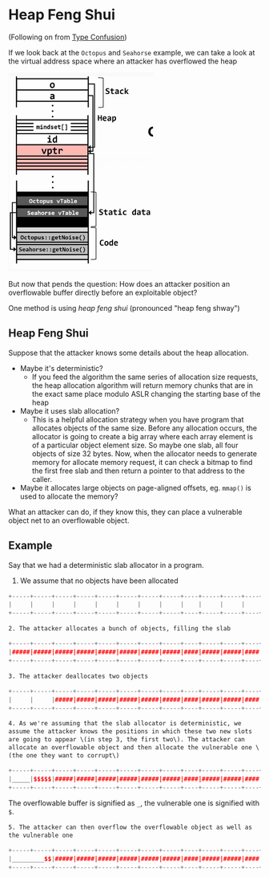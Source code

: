 # Heap Feng Shui

\(Following on from [Type Confusion](type-confusion.md)\)

If we look back at the `Octopus` and `Seahorse` example, we can take a look at the virtual address space where an attacker has overflowed the heap

![Attacker BOF the heap to cause TC](../../../../.gitbook/assets/bof_heap.png)

But now that pends the question: How does an attacker position an overflowable buffer directly before an exploitable object?

One method is using _heap feng shui_ \(pronounced "heap feng shway"\)

## Heap Feng Shui

Suppose that the attacker knows some details about the heap allocation. 

* Maybe it's deterministic?
  * If you feed the algorithm the same series of allocation size requests, the heap allocation algorithm will return memory chunks that are in the exact same place modulo ASLR changing the starting base of the heap
* Maybe it uses slab allocation?
  * This is a helpful allocation strategy when you have program that allocates objects of the same size. Before any allocation occurs, the allocator is going to create a big array where each array element is of a particular object element size. So maybe one slab, all four objects of size 32 bytes. Now, when the allocator needs to generate memory for allocate memory request, it can check a bitmap to find the first free slab and then return a pointer to that address to the caller.
* Maybe it allocates large objects on page-aligned offsets, eg. `mmap()` is used to allocate the memory?

What an attacker can do, if they know this, they can place a vulnerable object net to an overflowable object.

## Example

Say that we had a deterministic slab allocator in a program.

1. We assume that no objects have been allocated

```cpp
+-----+-----+-----+-----+-----+-----+-----+-----+----+-----+-----+----+
|     |     |     |     |     |     |     |     |    |     |     |    |
+-----+-----+-----+-----+-----+-----+-----+-----+----+-----+-----+----+
```

    2. The attacker allocates a bunch of objects, filling the slab

```cpp
+-----+-----+-----+-----+-----+-----+-----+-----+----+-----+-----+----+
|#####|#####|#####|#####|#####|#####|#####|#####|####|#####|#####|####|
+-----+-----+-----+-----+-----+-----+-----+-----+----+-----+-----+----+
```

    3. The attacker deallocates two objects

```cpp
+-----+-----+-----+-----+-----+-----+-----+-----+----+-----+-----+----+
|     |     |#####|#####|#####|#####|#####|#####|####|#####|#####|####|
+-----+-----+-----+-----+-----+-----+-----+-----+----+-----+-----+----+
```

    4. As we're assuming that the slab allocator is deterministic, we assume the attacker knows the positions in which these two new slots are going to appear \(in step 3, the first two\). The attacker can allocate an overflowable object and then allocate the vulnerable one \(the one they want to corrupt\)

```cpp
+-----+-----+-----+-----+-----+-----+-----+-----+----+-----+-----+----+
|_____|$$$$$|#####|#####|#####|#####|#####|#####|####|#####|#####|####|
+-----+-----+-----+-----+-----+-----+-----+-----+----+-----+-----+----+
```

The overflowable buffer is signified as `_`, the vulnerable one is signified with `$`.

    5. The attacker can then overflow the overflowable object as well as the vulnerable one

```cpp
+-----+-----+-----+-----+-----+-----+-----+-----+----+-----+-----+----+
|_________$$|#####|#####|#####|#####|#####|#####|####|#####|#####|####|
+-----+-----+-----+-----+-----+-----+-----+-----+----+-----+-----+----+
```

